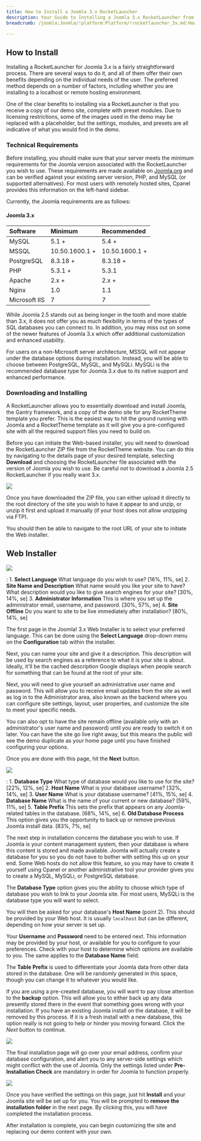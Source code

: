 ```yaml
---
title: How to Install a Joomla 3.x RocketLauncher
description: Your Guide to Installing a Joomla 3.x RocketLauncher from RocketTheme
breadcrumb: /joomla:Joomla/!platform:Platform/!rocketlauncher_3x.md:How to install a Joomla! 3.x RocketLauncher

---
```


How to Install
-----

Installing a RocketLauncher for Joomla 3.x is a fairly straightforward process. There are several ways to do it, and all of them offer their own benefits depending on the individual needs of the user. The preferred method depends on a number of factors, including whether you are installing to a localhost or remote hosting environment.

One of the clear benefits to installing via a RocketLauncher is that you receive a copy of our demo site, complete with preset modules. Due to licensing restrictions, some of the images used in the demo may be replaced with a placeholder, but the settings, modules, and presets are all indicative of what you would find in the demo.

### Technical Requirements

Before installing, you should make sure that your server meets the minimum requirements for the Joomla version associated with the RocketLauncher you wish to use. These requirements are made available on [Joomla.org](http://www.joomla.org/technical-requirements.html) and can be verified against your existing server version, PHP, and MySQL (or supported alternatives). For most users with remotely hosted sites, Cpanel provides this information on the left-hand sidebar.

Currently, the Joomla requirements are as follows:

#### Joomla 3.x

| Software      | Minimum        | Recommended    |  
| :------------ | :------------- | :------------- |  
| MySQL         | 5.1 +          | 5.4 +          |  
| MSSQL         | 10.50.1600.1 + | 10.50.1600.1 + |  
| PostgreSQL    | 8.3.18 +       | 8.3.18 +       |  
| PHP           | 5.3.1 +        | 5.3.1          |  
| Apache        | 2.x +          | 2.x +          |  
| Nginx         | 1.0            | 1.1            |  
| Microsoft IIS | 7              | 7              |  

While Joomla 2.5 stands out as being longer in the tooth and more stable than 3.x, it does not offer you as much flexibility in terms of the types of SQL databases you can connect to. In addition, you may miss out on some of the newer features of Joomla 3.x which offer additional customization and enhanced usability.

For users on a non-Microsoft server architecture, MSSQL will not appear under the database options during installation. Instead, you will be able to choose between PostgreSQL, MySQL, and MySQLi. MySQLi is the recommended database type for Joomla 3.x due to its native support and enhanced performance.

### Downloading and Installing

A RocketLauncher allows you to essentially download and install Joomla, the Gantry framework, and a copy of the demo site for any RocketTheme template you prefer. This is the easiest way to hit the ground running with Joomla and a RocketTheme template as it will give you a pre-configured site with all the required support files you need to build on.

Before you can initiate the Web-based installer, you will need to download the RocketLauncher ZIP file from the RocketTheme website. You can do this by navigating to the details page of your desired template, selecting **Download** and choosing the RocketLauncher file associated with the version of Joomla you wish to use. Be careful not to download a Joomla 2.5 RocketLauncher if you really want 3.x.

![][rocketlauncher_3x_1]

Once you have downloaded the ZIP file, you can either upload it directly to the root directory of the site you wish to have it appear to and unzip, or unzip it first and upload it manually (if your host does not allow unzipping via FTP).

You should then be able to navigate to the root URL of your site to initiate the Web installer.

Web Installer
----------------------------

![][rocketlauncher_3x_2]

:   1. **Select Language** What language do you wish to use? [16%, 11%, se]
    2. **Site Name and Description** What name would you like your site to have? What description would you like to give search engines for your site? [30%, 14%, se]
    3. **Administrator Information** This is where you set up the administrator email, username, and password. [30%, 57%, se]
    4. **Site Offline** Do you want to site to be live immediately after installation? [80%, 14%, se]

The first page in the Joomla! 3.x Web Installer is to select your preferred language. This can be done using the **Select Language** drop-down menu on the **Configuration** tab within the installer.

Next, you can name your site and give it a description. This description will be used by search engines as a reference to what it is your site is about. Ideally, it'll be the cached description Google displays when people search for something that can be found at the root of your site. 

Next, you will need to give yourself an administrative user name and password. This will allow you to receive email updates from the site as well as log in to the Administrator area, also known as the backend where you can configure site settings, layout, user properties, and customize the site to meet your specific needs. 

You can also opt to have the site remain offline (available only with an administrator's user name and password) until you are ready to switch it on later. You can have the site go live right away, but this means the public will see the demo duplicate as your home page until you have finished configuring your options. 

Once you are done with this page, hit the **Next** button.

![][rocketlauncher_3x_3]

:   1. **Database Type** What type of database would you like to use for the site? [22%, 12%, se]
    2. **Host Name** What is your database username? [32%, 14%, se]
    3. **User Name** What is your database username? [41%, 15%, se]
    4. **Database Name** What is the name of your current or new database? [59%, 11%, se]
    5. **Table Prefix** This sets the prefix that appears on any Joomla-related tables in the database. [68%, 14%, se]
    6. **Old Database Process** This option gives you the opportunity to back up or remove previous Joomla install data. [83%, 7%, se]

The next step in installation concerns the database you wish to use. If Joomla is your content management system, then your database is where this content is stored and made available. Joomla will actually create a database for you so you do not have to bother with setting this up on your end. Some Web hosts do not allow this feature, so you may have to create it yourself using Cpanel or another administrative tool your provider gives you to create a MySQL, MySQLi, or PostgreSQL database.

The **Database Type** option gives you the ability to choose which type of database you wish to link to your Joomla site. For most users, MySQLi is the database type you will want to select.

You will then be asked for your database's **Host Name** (point 2). This should be provided by your Web host. It is usually `localhost` but can be different, depending on how your server is set up. 

Your **Username** and **Password** need to be entered next. This information may be provided by your host, or available for you to configure to your preferences. Check with your host to determine which options are available to you. The same applies to the **Database Name** field.

The **Table Prefix** is used to differentiate your Joomla data from other data stored in the database. One will be randomly generated in this space, though you can change it to whatever you would like.

If you are using a pre-created database, you will want to pay close attention to the **backup** option. This will allow you to either back up any data presently stored there in the event that something goes wrong with your installation. If you have an existing Joomla install on the database, it will be removed by this process. If it is a fresh install with a new database, this option really is not going to help or hinder you moving forward. Click the *Next* button to continue.

![][rocketlauncher_3x_4]

The final installation page will go over your email address, confirm your database configuration, and alert you to any server-side settings which might conflict with the use of Joomla. Only the settings listed under **Pre-Installation Check** are mandatory in order for Joomla to function properly.

![][rocketlauncher_3x_5]

Once you have verified the settings on this page, just hit **Install** and your Joomla site will be set up for you. You will be prompted to **remove the installation folder** in the next page. By clicking this, you will have completed the installation process. 

After installation is complete, you can begin customizing the site and replacing our demo content with your own.

[rocketlauncher_3x_1]: assets/rocketlauncher_3x_1.jpeg
[rocketlauncher_3x_2]: assets/rocketlauncher_3x_2.jpeg
[rocketlauncher_3x_3]: assets/rocketlauncher_3x_3.jpeg
[rocketlauncher_3x_4]: assets/rocketlauncher_3x_4.jpeg
[rocketlauncher_3x_5]: assets/rocketlauncher_3x_5.jpeg
[rocketlauncher_3x_6]: assets/rocketlauncher_3x_6.jpeg
